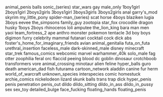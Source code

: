 animal_penis balls sonic_(series) star_wars gay male_only 1boy1girl 2boys1girl 2boys2girls 3boys1girl 3boys3girls 3boys2girls anal garry's_mod skyrim my_little_pony spider-man_(series) scat horse 4boys blaziken lugia 3boys eevee the_simpsons family_guy zootopia star_fox crocodile dragon husky 1boys 2boys rhinoceros loli amputee the_lion_king bara man men yaoi team_fortress_2 ape anthro monster pokemon tentacle 3d boy boys digimon furry celebrity mammal futanari cocktail cock dick abs foster's_home_for_imaginary_friends avian animal_genitalia futa_on_futa urethral_insertion faceless_male dark-skinned_male disney minecraft star_trek famous_comics webcomic marvel warhammer_40k solo_male fag otter zoophilia feral orc flaccid peeing blood dc goblin dinosaur crotchboob transformers vore animal_crossing minotaur alien feline hyper_balls guro death american_dad fish futurama cartoon_network aladdin canine fur herm world_of_warcraft unknown_species interspecies comic homestuck archie_comics nickelodeon lizard skunk balls trans trap dick hyper_penis penis penetration penis_out dildo dildo_sitting dildo_in_ass dildo_in_pussy sex sex_toy detailed_bulge face_fucking floating_hands floating_penis 
